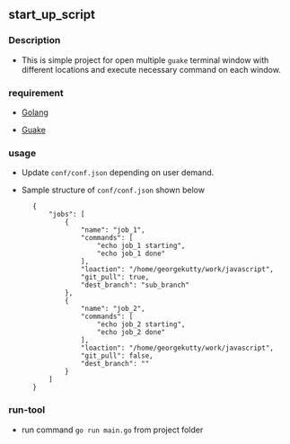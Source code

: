 ## start_up_script



### Description 

 * This is simple project for open multiple `guake` terminal window with different locations and execute necessary command on each window.


### requirement 

* [Golang](https://golang.org/)

* [Guake](http://guake.org/)


### usage 

* Update `conf/conf.json` depending on user demand. 

* Sample structure of `conf/conf.json` shown below


```
      {
          "jobs": [
              {
                  "name": "job_1",
                  "commands": [
                      "echo job_1 starting",
                      "echo job_1 done"
                  ],
                  "loaction": "/home/georgekutty/work/javascript",
                  "git_pull": true,
                  "dest_branch": "sub_branch"
              },
              {
                  "name": "job_2",
                  "commands": [
                      "echo job_2 starting",
                      "echo job_2 done"
                  ],
                  "loaction": "/home/georgekutty/work/javascript",
                  "git_pull": false,
                  "dest_branch": ""
              }
          ]
      }
```




### run-tool 

* run command `go run main.go` from project folder
